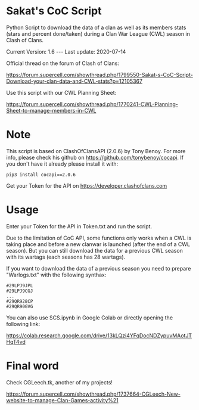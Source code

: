 # Sakat's CoC Script
Python Script to download the data of a clan as well as its members stats (stars and percent done/taken) during a Clan War League (CWL) season in Clash of Clans.

Current Version: 1.6 --- Last update: 2020-07-14

Official thread on the forum of Clash of Clans:

https://forum.supercell.com/showthread.php/1799550-Sakat-s-CoC-Script-Download-your-clan-data-and-CWL-stats?p=12105367

Use this script with our CWL Planning Sheet:

https://forum.supercell.com/showthread.php/1770241-CWL-Planning-Sheet-to-manage-members-in-CWL


# Note
This script is based on ClashOfClansAPI (2.0.6) by Tony Benoy. For more info, please check his github on https://github.com/tonybenoy/cocapi. If you don't have it already please install it with:

	pip3 install cocapi==2.0.6

Get your Token for the API on https://developer.clashofclans.com


# Usage
Enter your Token for the API in Token.txt and run the script.

Due to the limitation of CoC API, some functions only works when a CWL is taking place and before a new clanwar is launched (after the end of a CWL season). But you can still download the data for a previous CWL season with its wartags (each seasons has 28 wartags).

If you want to download the data of a previous season you need to prepare "Warlogs.txt" with the following synthax:

	#29LPJ9JPL
	#29LPJ9CGJ
	...
	#29QR928CP
	#29QR90GVG

You can also use SCS.ipynb in Google Colab or directly opening the following link:

https://colab.research.google.com/drive/13kLQzi4YFqDocNDZypuvMAotJTHqT4vd


# Final word
Check CGLeech.tk, another of my projects!

https://forum.supercell.com/showthread.php/1737664-CGLeech-New-website-to-manage-Clan-Games-activity%21
